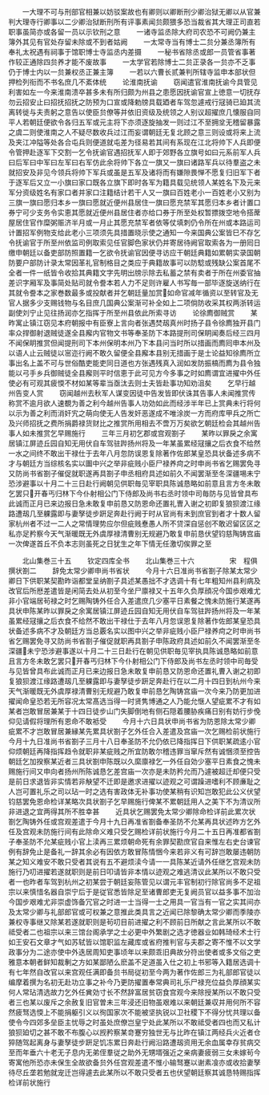 <!-- { "loadSidebar": true } -->
　　一大理不可与刑部官相兼以妨驳案故也有卿则以卿断刑少卿治狱无卿以从官兼判大理寺行卿事以二少卿治狱断刑所有评事素闻贠颇猥多恐当裁省其大理正司直若职事虽简亦或各留一员以示钦刑之意
　　一诸寺监丞除大府司农恐不可阙仍兼主簿外其见有官处存留未除或不到者姑阙
　　一太常寺当有博士二贠分兼丞簿所有奉礼太祝遇有祠事于馆职博士寺监丞内差摄
　　一秘书省除丞或郎一员管省事著作较正通除四贠养才能不废故事
　　一太学官若除博士二贠正录各一贠亦不乏事仍于博士内以一贠兼权丞正兼主簿
　　一若以六曹长贰兼判所辖寺监申本部状但押检列衔而不书名庶几不紊体统
　　论淮南抚谕
　　窃闻遣官淮南抚谕今具管见利害如左一今来淮南溃卒甚多未有所归颇为州县之患愿因抚谕官宣上徳意一切抚存勿云招安止曰招抚招抚之防预为口宣或降勅牓具载廼者车驾忽遽戒行冦骑已廹其流离转徙与夫责躬之意告以使臣贠僚等并依旧资级及统领之人别议超擢庶几懐服自同平人若朝廷便欲令各归五军或元主将下亦须逐旋抽发一则过江不至拥坌无稽留暴露之虞二则使淮南之人不疑尽数收兵过江而妄谓朝廷无复北顾之意三则设或将来上流及夹江冲隘等处各合屯兵则便道就屯差为径易若其间有系现在江北将帅下人兵即便令管押赴逐军下交割一乞令抚谕官遇招抚军人即于郊野各立旗号如曰元系前军人兵曰后军曰中军曰左军曰右军仿此余将帅下各立一旗又一旗曰诸路军兵以待羣盗之未就招安及非见今领兵将帅下军兵或虽是五军及诸将而有嫌隙畏惮不愿复归旧军下者于逐军后又立一小旗曰家口既各立旗下即时各军为籍具载见统领人某姓名下及元来军分资级姓名有家口者并家口注籍结计若干人又一旗曰百姓老小一百姓老小又别为三旗一旗曰愿归本乡一旗曰愿就近便州县居住一旗曰愿充禁军其愿归本乡者计置口券宁可少支务令实恵其愿就近便州县居住者亦给口券于所至处权暂摽拨空地令搭蓆屋居住官作糜粥赈济半月或一月止其愿充禁军者依等仗填刺仍令所在州或本路运司计置招军例物支给此老小三项须先具措置晓示使之通知一今来国典公案皆巳不存乞令抚谕官于所至州依监司例取索见任官脚色家状仍并寄居待阙官取索各为一册囘日缴申朝廷以备吏部防照置籍一乞欲令抚谕官因便寻访应干朝廷典籍如累朝实录国朝防要户部防计录太常因革礼官制格目之类应于典籍故事可以防騐或残缺公案首尾不全者一件一纸皆令收拾其典籍文字先明出牓示除去私蓄之禁有卖者于所在州委官抽差识字厢军及事简处贴司就令誊本若人力不足则许雇人书写毎一部毕逐旋送纳行在其就令誊本之家巻数最多或投献者并乞朝廷量加赏如命官减年循资以至转官及无官人据多少支赐钱物与名目庶几国典公案渐可补全如上二项倘防收采其权两浙转运副使刘宁止见往扬润亦乞指挥于所至州县依此所索寻访
　　论徐廌御贼赏
　　某昨寓止镇江窃见本府朝报中有臣寮上言向者张遇焚刼真州时扬子县令徐廌独开县门率众捍御射退贼徒遂全县廨内官物文书等奉圣防下本路提刑司保眀闻奏后经三四月不闻保眀推赏但闻提刑司下本州保明本州乃下本县问当时所以措画而廌囘申本州及以语人止云贼徒以宻迩行阙不敢久留便全县廨本县别无措画于是士论益知徐廌所立事出名上盖不可与世俗酷吏能吏同日道也方张遇残真入润如发防振槁而廌为县令独能以弓手乡兵御贼徒全县廨则平时信恵于此可见方今多事之时如廌谓宜进擢中外任使必有可观其疲愞不材如某等辈当亟汰去则士夫皆赴事功知劝沮矣
　　乞早行越州告变人赏
　　窃闻越州去秋军人谋变因徒中告发皆即伏诛其告事人未闻推赏传称赏不逾月欲人速覩为善之利今越州告事人功効如此而经涉半年已上赏典未行将何以示为善之利而消奸宄之萌向使无人告发奸恶遂成不唯涂炭一方而府库甲兵之所亡及兴师招抚之费所捐爵禄货财比之推赏所用相去不啻万万矣欲乞朝廷检会其越州告事人如未推赏乞早赐施行
　　三年三月初乞郡或宫观劄子
　　某昨以罪戾之余寓居镇江屏迹丘园自知无用伏自车驾驻跸扬州将及一年某虽累经冦攘之后衣食不给然一水之间终不敢出干禄仕于去年八月忽防误恩复除著作佐郎某皇恐具状备述多病不才与朝廷方当综核名实以圗中兴之举非疵贱小臣尸禄养疴之时申尚书省乞赐罢免寻又防尚书省劄子催促就职遂再具劄子申丞相府具述如前久不闻罢渐至冬深疆埸未宁恐涉避事以十月二十三日赴行阙朝见供职毎见宰职具陈诚恳略如前意且言方冬未敢乞罢只开春丐归林下今仆射相公门下侍郎及尚书右丞时领中司毎防与见皆曾具布此诚而正月已来边报日急未敢复申前恳又防恩命还置礼曺入谢之初即复狼狈渡江缘路遭刼几至躶露即与妻孥徒步趼足奔赴行阙于时从官尚有未到庶官到者才十数人留家杭州者不过一二人之常情理势应尔但疵贱惷愚人所不贷深自惩创不敢迟留区区之私亦足矜察今天气渐暖既无外虞厚禄清曹别无规避乃敢复申前恳伏望钧慈陶铸宫庙一次俾遂首丘不负本志则虽死之日犹生之年下情无任激切俟罪之至












　　北山集巻三十五
　　钦定四库全书
　　北山集巻三十六　　　　　宋　程俱　撰状劄二
　　辞免太常少卿申尚书省状
　　今月十六日准尚书省劄子除某太常少卿日下供职某契勘昨诣都堂呈纳劄子具述某愚拙不才选调十有七年粗知州县利病及改官后所厯差遣皆是闲简去处从初至今坐尸廪禄又十五年久负厚顔况今国歩艰难尤非小官端居茍禄之时乞赐陶铸外任合入差遣庶几少塞平日素餐之愧未防施行某遂再具状申陈某昨以罪戾之余寓居镇江屏迹丘园自知无用伏自车驾驻跸扬州将及一年某虽累经冦攘之后衣食不给然不敢出干禄仕于去年八月忽误恩复除著作佐郎某皇恐具状备述多病不才及朝廷方当总覈名实以图中兴之举非疵贱小臣尸禄养疴之时申尚书省乞赐罢免寻又防尚书省劄子催促就职再具劄子申陈政府具述如前久不闻罢渐至冬深疆未宁恐涉避事遂以十月二十三日赴行在朝见供职毎见宰执具陈诚恳略如前意且言方冬未敢乞罢只开春丐归林下今仆射相公门下侍郎及尚书左丞时领中司毎受与见皆曾具布此诚而正月已来边报日急未敢复申前恳又防恩命还置礼曹入谢之初即复狼狈渡江缘路遭刼几至躶露即与妻孥徒步趼足奔赴行在以二月十四日到杭州今来天气渐暖既无外虞厚禄清曹别无规避乃敢复申前恳乞陶铸宫庙一次今来乃防更加进擢闻命皇恐若无所容况太常髙选当得一时贤隽博通之人乃能允惬人望疵累不才有如某者岂敢冒居兼某于十四日徒步山门失脚倒地有侧石隠着腰胁疾痛日别有妨行步俛仰见请假将理所有恩命不敢袛受
　　今月十六日具状申尚书省为防恩除太常少卿疵累不才岂敢冒居兼縁某先累具状劄子乞外任合入差遣及宫庙一次乞赐检前状施行今月十九日准尚书省劄子三月十八日奉圣防不允仍依已降指挥日下供职某疏逺小官仰烦朝廷再降指挥趋令就职非某疵贱之所宜防敢尔稽违罪当窜斥然有诚悃须至控告朝廷乞加揆察某近者三具状劄申陈既以久縻廪禄乞一外任自効少塞平日素食之愧未赐施行间又申向者扬州所陈诚恳乞差宫庙一次亦是未防矜允而乃遽被超迁却便只受是前日求退皆非实情若非觖望不迁即是邀求进擢以迹观之可谓躁进嗜利不顾亷耻之人岂可置礼乐之司以玷一时之选有害政体无补事功使某稍有识知岂敢犯此公义伏望钧慈罢免恩命检详某略次具状劄子乞早赐施行俾某不累朝廷用人之美下不为清议所非进退之宜两得其所不胜幸甚
　　近具状乞赐罢免太常少卿除命检详前此累次状劄乞陶铸外任或宫观差遣于今月十九日再准省劄备奉圣防不允某再具状述昨方乞外任及宫观未防施行间有此除命义难只受乞赐检详前状施行今月二十五日再准都省劄子奉圣防不允某疵贱小官上渎再三累烦朝命死有余罪契勘庶官自来惟左右史台谏官例有辞免止是备礼一辞其余必有因依方敢冒陈情悃今来若非义有可辞岂敢屡违朝防某之知义难安不敢只受者其说有五不避烦渎今请一一具陈某近请外任继乞宫观未防施行乃叨进擢若遂就职则是前日叩请皆非本情以迹观之难逃清议此某所以不敢只受者一也昨者车驾到杭州之初某尝于朝廷妄陈管见以谓元丰官制初行除官尚多不足祖宗以来慎惜名器自崇宁后于是従官悉皆除足至诸曹郎吏无复阙员官以益多事不加治今国步艰难尤非崇虚饰备冗官之时进一士当得一士之用具一官当有一官之实其间亦及太常少卿与礼部郎官或可权兼之意推此类具言之近闻已除黎确太常少卿而季陵亦兼权寺事继又除某若遂就职则是茍叨目前进擢之利不顾前日所献之言此某所以不敢祗受者二也祖宗以来三馆台阁承学之士必更中外繁剧之选才徳器业如韩琦经术士行如王安石文章才气如苏轼皆以馆职监左藏库或省府推判官与夫郡之寄不惟不以文学政事分为二途亦使中外迭居周知吏事顷年以来颇乖旧典故分符出使者或多文俗之吏雅意本朝者鲜知裁剸之方如某鄙陋么麽盖不足道虽入仕之初上书邪等入籍居选调十有七年然自改官以来宫观任满即备贠书局従初至今两为著作佐郎三为礼部郎官徒以编摩着撰为名初无赴功立事之补今乃更防擢置奉常典司礼乐尸禄充位益负厚顔某实何人常玷清选故力乞外任兾効寸长不然辞富居贫窃食宫观今来除授某所以不敢只受者三也某以废斥之余赦复旧官曽未三年浸还旧物虽艰难以来朝廷兼収并用何所不容然疲驽选愞上不能捐躯引义以徇国家次不能被坚执锐以卫社稷下不得分忧共理以备使令今四郊多垒臣主忧辱之时虽处庶僚岂皇宁处此某所以不敢祗受者四也而又私计狼狈廹切之甚不敢不布腹心以觊矜察某竒蹇穷独世无与比昨在镇江两经兵火近者仓猝随驾起离身与妻孥徒步趼足饥冻累日奔赴行阙沿路遭刼资用无余血属幸存贫病交至而年垂六十老无子息内无弟侄羣従之助外无甥壻强近之亲病妻疲弱三女未嫁茍今寄寓他所恐亦未保生全故欲备贠外任宫观差遣不惟小输驽蹇以谢素飡亦或收拾妻孥待尽丘垄若勉就宠迁岂得遽去此某所以不敢只受者五也伏望朝廷察其诚恳特赐指挥检详前状施行
